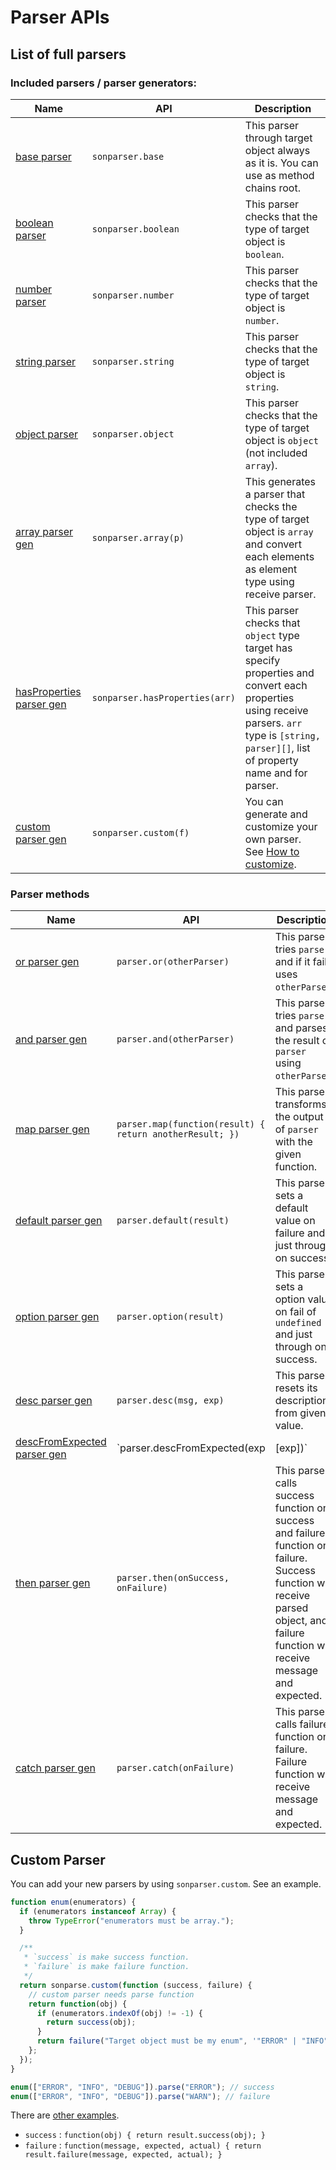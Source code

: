 # Parser APIs

## List of full parsers

### Included parsers / parser generators:

| Name | API | Description |
| --- | --- | --- |
| [base parser](../examples/parsers/base.js) | `sonparser.base` | This parser through target object always as it is.  You can use as method chains root. |
| [boolean parser](../examples/parsers/boolean.js) | `sonparser.boolean` | This parser checks that the type of target object is `boolean`. |
| [number parser](../examples/parsers/number.js) | `sonparser.number` | This parser checks that the type of target object is `number`. |
| [string parser](../examples/parsers/string.js) | `sonparser.string` | This parser checks that the type of target object is `string`. |
| [object parser](../examples/parsers/object.js) | `sonparser.object` | This parser checks that the type of target object is `object` (not included `array`). |
| [array parser gen](../examples/parsers/array.js) | `sonparser.array(p)` | This generates a parser that checks the type of target object is `array` and convert each elements as element type using receive parser. |
| [hasProperties parser gen](../examples/parsers/has_properties.js) | `sonparser.hasProperties(arr)` | This parser checks that `object` type target has specify properties and convert each properties using receive parsers. `arr` type is `[string, parser][]`, list of property name and for parser. |
| [custom parser gen](../examples/parsers/boolean.js) | `sonparser.custom(f)` | You can generate and customize your own parser.  See [How to customize](#custom-parser). |

### Parser methods

| Name | API | Description |
| --- | --- | --- |
| [or parser gen](../examples/parsers/or.js) | `parser.or(otherParser)` | This parser tries `parser`, and if it fails uses `otherParser`. |
| [and parser gen](../examples/parsers/and.js) | `parser.and(otherParser)` | This parser tries `parser`, and parses the result of `parser` using `otherParser`. |
| [map parser gen](../examples/parsers/map.js) | `parser.map(function(result) { return anotherResult; })` | This parser transforms the output of `parser` with the given function. |
| [default parser gen](../examples/parsers/default.js) | `parser.default(result)` | This parser sets a default value on failure and just through on success. |
| [option parser gen](../examples/parsers/option.js) | `parser.option(result)` | This parser sets a option value on fail of `undefined` and just through on success. |
| [desc parser gen](../examples/parsers/desc.js) | `parser.desc(msg, exp)` | This parser resets its description from given value. |
| [descFromExpected parser gen](../examples/parsers/desc_from_expected.js) | `parser.descFromExpected(exp|[exp])` | This parser resets its description from given expected. |
| [then parser gen](../examples/parsers/then.js) | `parser.then(onSuccess, onFailure)` | This parser calls success function on success and failure function on failure.　Success function will receive parsed object, and failure function will receive message and expected. |
| [catch parser gen](../examples/parsers/catch.js) | `parser.catch(onFailure)` | This parser calls failure function on failure.　Failure function will receive message and expected. |

## Custom Parser

You can add your new parsers by using `sonparser.custom`.  See an example.

```javascript
function enum(enumerators) {
  if (enumerators instanceof Array) {
    throw TypeError("enumerators must be array.");
  }

  /**
   * `success` is make success function.
   * `failure` is make failure function.
   */
  return sonparse.custom(function (success, failure) {
    // custom parser needs parse function
    return function(obj) {
      if (enumerators.indexOf(obj) != -1) {
        return success(obj);
      }
      return failure("Target object must be my enum", '"ERROR" | "INFO" | "DEBUG"');
    };
  });
}

enum(["ERROR", "INFO", "DEBUG"]).parse("ERROR"); // success
enum(["ERROR", "INFO", "DEBUG"]).parse("WARN"); // failure
```

There are [other examples](../examples/parsers/custom.js).

 * `success` : `function(obj) { return result.success(obj); }`
 * `failure` : `function(message, expected, actual) { return result.failure(message, expected, actual); }`
